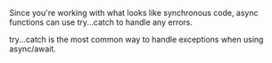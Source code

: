 Since you're working with what looks like synchronous code, async functions can use try...catch to handle any errors. 

try...catch is the most common way to handle exceptions when using async/await.